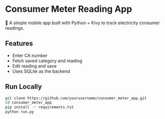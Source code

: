 # Consumer Meter Reading App

📱 A simple mobile app built with Python + Kivy to track electricity consumer readings.

## Features
- Enter CA number
- Fetch saved category and reading
- Edit reading and save
- Uses SQLite as the backend

## Run Locally

```bash
git clone https://github.com/yourusername/consumer_meter_app.git
cd consumer_meter_app
pip install -r requirements.txt
python run.py
